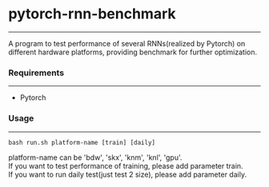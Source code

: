 # pytorch-rnn-benchmark
****
A program to test performance of several RNNs(realized by Pytorch) on different hardware platforms, providing benchmark for further optimization.  
### Requirements
****
  * Pytorch


### Usage
****
	bash run.sh platform-name [train] [daily]
platform-name can be 'bdw', 'skx', 'knm', 'knl', 'gpu'.   
If you want to test performance of training, please add parameter train.  
If you want to run daily test(just test 2 size), please add parameter daily.  


